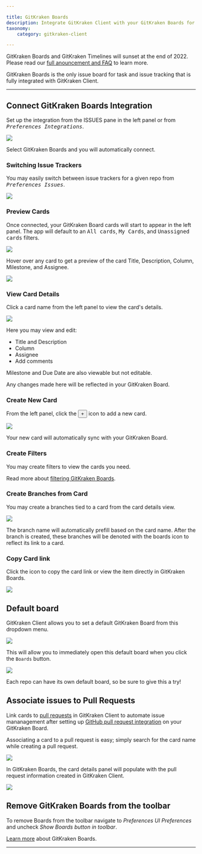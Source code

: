 ```yaml
---

title: GitKraken Boards
description: Integrate GitKraken Client with your GitKraken Boards for easy task tracking.
taxonomy:
    category: gitkraken-client

---
```


<div class='callout callout--danger'>
    <p> GitKraken Boards and GitKraken Timelines will sunset at the end of 2022. Please read our <a href="https://www.gitkraken.com/boards-and-timelines" target="_blank">full anouncement and FAQ</a> to learn more. </p>
</div>

GitKraken Boards is the only issue board for task and issue tracking that is fully integrated with GitKraken Client.

***


## Connect GitKraken Boards Integration

Set up the integration from the ISSUES pane in the left panel or from <kbd><i>Preferences    <i class='fa fa-caret-right'></i>     Integrations</i></kbd>.

<img src="/wp-content/uploads/integrations/glo/choose-boards.png" srcset="/wp-content/uploads/integrations/glo/choose-boards@2x.png" class="img-bordered img-responsive center">

Select GitKraken Boards and you will automatically connect.

### Switching Issue Trackers

You may easily switch between issue trackers for a given repo from <kbd><i>Preferences    <i class='fa fa-caret-right'></i>     Issues</i></kbd>.

<img src="/wp-content/uploads/integrations/glo/switch.png" srcset="/wp-content/uploads/integrations/glo/switch@2x.png" class="img-bordered img-responsive center">

### Preview Cards

Once connected, your GitKraken Board cards will start to appear in the left panel. The app will default to an <kbd>All cards</kbd>, <kbd>My Cards</kbd>, and <kbd>Unassigned cards</kbd> filters.

<img src="/wp-content/uploads/integrations/glo/board-left.png" srcset="/wp-content/uploads/integrations/glo/board-left@2x.png" class="img-bordered img-responsive center">

Hover over any card to get a preview of the card Title, Description, Column, Milestone, and Assignee.

<img src="/wp-content/uploads/integrations/glo/preview.png" srcset="/wp-content/uploads/integrations/glo/preview@2x.png" class="img-bordered img-responsive center">

### View Card Details

Click a card name from the left panel to view the card's details.

<img src="/wp-content/uploads/integrations/glo/card-details.png" srcset="/wp-content/uploads/integrations/glo/card-details@2x.png" class="img-bordered img-responsive center">

Here you may view and edit:

 - Title and Description
 - Column
 - Assignee
 - Add comments

Milestone and Due Date are also viewable but not editable.

Any changes made here will be reflected in your GitKraken Board.

### Create New Card

From the left panel, click the <button class='button button--success button--ui button--nolink'>+</button> icon to add a new card.

<img src="/wp-content/uploads/integrations/glo/create-card.png" srcset="/wp-content/uploads/integrations/glo/create-card@2x.png" class="img-bordered img-responsive center">

Your new card will automatically sync with your GitKraken Board.

### Create Filters

You may create filters to view the cards you need.

Read more about [filtering GitKraken Boards](/boards/filter-syntax/).

### Create Branches from Card

You may create a branches tied to a card from the card details view.

<img src="/wp-content/uploads/integrations/jira/create-branch.gif" class="img-bordered img-responsive center">

The branch name will automatically prefill based on the card name. After the branch is created, these branches will be denoted with the boards icon to reflect its link to a card.


### Copy Card link

Click the <kbd> <i class="fa fa-ellipsis-v"></i> </kbd> icon to copy the card link or view the item directly in GitKraken Boards.

<img src="/wp-content/uploads/integrations/glo/dots.png" srcset="/wp-content/uploads/integrations/glo/dots@2x.png" class="img-bordered img-responsive center">


## Default board

GitKraken Client allows you to set a default GitKraken Board from this dropdown menu.

<img src="/wp-content/uploads/integrations/glo/glo-board.png" srcset="/wp-content/uploads/integrations/glo/glo-board@2x.png 2x" class="img-responsive center img-bordered">

This will allow you to immediately open this default board when you click the `Boards` button.

<img src="/wp-content/uploads/integrations/glo/glo-board.gif" class="img-responsive center img-bordered">


Each repo can have its own default board, so be sure to give this a try!

## Associate issues to Pull Requests

Link cards to <a href="/working-with-repositories/pull-requests/#glo-cards">pull requests</a> in GitKraken Client to automate issue mananagement after setting up <a href="/glo/board-features/#pull-requests">GitHub pull request integration</a> on your GitKraken Board.

Associating a card to a pull request is easy; simply search for the card name while creating a pull request.

<img src="/wp-content/uploads/repositories/glo-pr.gif" class="img-responsive center img-bordered">


In GitKraken Boards, the card details panel will populate with the pull request information created in GitKraken Client.

<img src="/wp-content/uploads/integrations/glo/glo-gk-pr.png" srcset="/wp-content/uploads/integrations/glo/glo-gk-pr@2x.png 2x" class="img-responsive center img-bordered">

## Remove GitKraken Boards from the toolbar

To remove Boards from the toolbar navigate to <em class='context-menu'>Preferences <i class='fa fa-caret-right'></i> UI Preferences</em> and uncheck _Show Boards button in toolbar_.

[Learn more](/glo/start-glo-ing) about GitKraken Boards.
***
